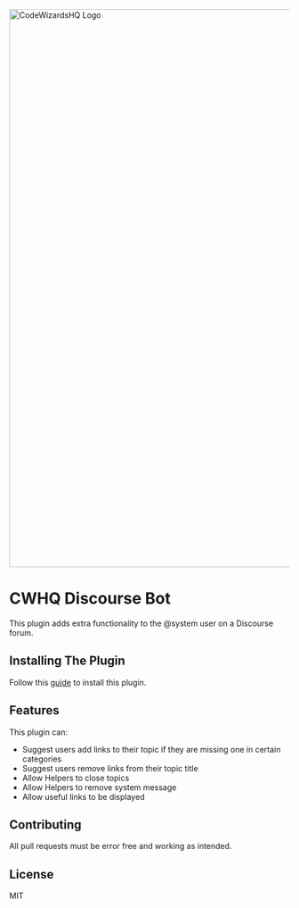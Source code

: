 
<img src="https://cdn.coupert.com/mimg/merimg/20240103/355773_22562a916627c724e8203122a4479fca1452247199_origin_trans_white.webp" alt="CodeWizardsHQ Logo" width="1000" /> 

# CWHQ Discourse Bot
This plugin adds extra functionality to the @system user on a Discourse forum.

## Installing The Plugin
Follow this [guide](https://meta.discourse.org/t/install-plugins-in-discourse/19157) to install this plugin.

## Features
This plugin can:
  - Suggest users add links to their topic if they are missing one in certain categories
  - Suggest users remove links from their topic title
  - Allow Helpers to close topics
  - Allow Helpers to remove system message
  - Allow useful links to be displayed

## Contributing
All pull requests must be error free and working as intended.
  


## License
MIT
